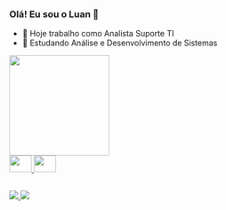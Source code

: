  ### Olá! Eu sou o Luan 👋

- 🔭 Hoje trabalho como Analista Suporte TI
- 🌱 Estudando Análise e Desenvolvimento de Sistemas

<div>
  <a href="https://beacons.ai/luanlhp777">
  <img height="180em" src="https://github-readme-stats.vercel.app/api?username=luanlhp777&show_icons=true&theme=dark#gh-dark-mode-only">
</div>

<div>
  <img aling="center" height="30" width="40"           src="https://cdn.jsdelivr.net/gh/devicons/devicon/icons/python/python-original.svg"/>
  <img aling="center" height="30" width="40"
src="https://cdn.jsdelivr.net/gh/devicons/devicon/icons/php/php-original.svg" />
</div>          

##

<div>
  <a href="https://instagram.com/luanlhp777"><img src="https://img.shields.io/badge/Instagram-E4405F?style=for-the-badge&logo=instagram&logoColor=white">
  <a href="https://linkedin.com"><img src="https://img.shields.io/badge/LinkedIn-0077B5?style=for-the-badge&logo=linkedin&logoColor=white">
</div>
          

